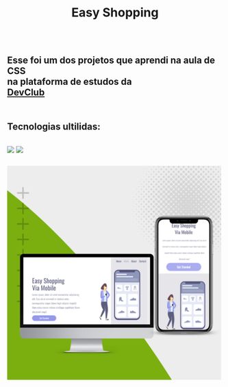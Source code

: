 <h1 align="center"> Easy Shopping</h1>
<br>
<br>
<h2> Esse foi um dos projetos que aprendi na aula de CSS <br>na plataforma de estudos da <br> <a href="https://rodolfomori.com.br/devclub/"><b>DevClub</b></a>
<br>
<br>
<h2>Tecnologias ultilidas:<h2>
 <img src="https://img.shields.io/badge/HTML-239120?style=for-the-badge&logo=html5&logoColor=white" /a>
 <img src="https://img.shields.io/badge/CSS-239120?&style=for-the-badge&logo=css3&logoColor=white" /a>
  
  
  
<br>
<br>
<img src="https://github.com/JuanDuarte1/Easy-Shopping/blob/main/assets/Post%20para%20Instagram%20Divulga%C3%A7%C3%A3o%20Software%20-%20Moderno%20verde%20e%20branco%20.png?raw=true" alt="Foto-do-Juan-Duarte" height="500px"/>
<br>
<br>
  <p>

